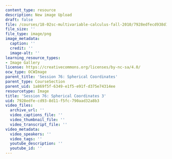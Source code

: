 ```yaml
---
content_type: resource
description: New image Upload
draft: false
file: /courses/18-02sc-multivariable-calculus-fall-2010/7928edfecd938d11f5fc790aad32a8b3_MIT18_02SC_L26Brds_3.png
file_size: ''
file_type: image/png
image_metadata:
  caption: ''
  credit: ''
  image-alt: ''
learning_resource_types:
- Image Gallery
license: https://creativecommons.org/licenses/by-nc-sa/4.0/
ocw_type: OCWImage
parent_title: 'Session 76: Spherical Coordinates'
parent_type: CourseSection
parent_uid: 1a869f5f-6349-e1f5-e91f-d375e74314ee
resourcetype: Image
title: 'Session 76: Spherical Coordinates 3'
uid: 7928edfe-cd93-8d11-f5fc-790aad32a8b3
video_files:
  archive_url: ''
  video_captions_file: ''
  video_thumbnail_file: ''
  video_transcript_file: ''
video_metadata:
  video_speakers: ''
  video_tags: ''
  youtube_description: ''
  youtube_id: ''
---
```

